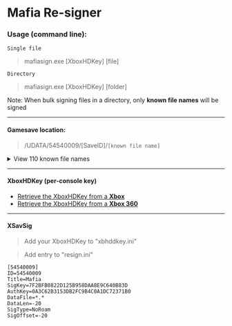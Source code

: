 # Mafia Re-signer


### Usage (command line):
`Single file`
> mafiasign.exe [XboxHDKey] [file]

`Directory`
> mafiasign.exe [XboxHDKey] [folder]

Note: When bulk signing files in a directory, only **known file names** will be signed

------

#### Gamesave location:
> /UDATA/54540009/[SaveID]/`[known file name]`

<details>
<summary>View 110 known file names</summary>

```
mafia.000, mafia.005, mafia.010, mafia.015, mafia.020, mafia.025, mafia.030, mafia.040, mafia.045, mafia.050
mafia.055, mafia.060, mafia.065, mafia.070, mafia.075, mafia.080, mafia.085, mafia.090, mafia.095, mafia.100
mafia.105, mafia.110, mafia.115, mafia.130, mafia.131, mafia.135, mafia.140, mafia.145, mafia.146, mafia.150
mafia.155, mafia.160, mafia.165, mafia.170, mafia.185, mafia.190, mafia.195, mafia.197, mafia.200, mafia.205
mafia.220, mafia.223, mafia.225, mafia.230, mafia.235, mafia.240, mafia.243, mafia.245, mafia.260, mafia.263
mafia.265, mafia.270, mafia.275, mafia.277, mafia.280, mafia.290, mafia.295, mafia.310, mafia.315, mafia.320
mafia.325, mafia.330, mafia.335, mafia.340, mafia.345, mafia.350, mafia.355, mafia.360, mafia.370, mafia.372
mafia.375, mafia.380, mafia.385, mafia.390, mafia.405, mafia.407, mafia.410, mafia.415, mafia.425, mafia.430
mafia.435, mafia.440, mafia.452, mafia.455, mafia.460, mafia.465, mafia.466, mafia.470, mafia.475, mafia.487
mafia.490, mafia.495, mafia.497, mafia.500, mafia.505, mafia.520, mafia.525, mafia.530, mafia.532, mafia.535
mafia.540, mafia.550, mafia.552, mafia.555, mafia.557, mafia.560, mafia.561, mafia.570, mafia.sav, mr.sav
```
</details>

------

#### XboxHDKey (per-console key)

* [Retrieve the XboxHDKey from a **Xbox** ](https://github.com/feudalnate/Original-Xbox-Gamesave-Resigners/blob/master/XboxHDKey.md#retrieving-the-xboxhdkey-from-the-xbox)
* [Retrieve the XboxHDKey from a **Xbox 360** ](https://github.com/feudalnate/Original-Xbox-Gamesave-Resigners/blob/master/XboxHDKey.md#retrieving-the-xboxhdkey-from-the-xbox-360)

------

#### XSavSig

> Add your XboxHDKey to "xbhddkey.ini"

> Add entry to "resign.ini"
```
[54540009]
ID=54540009
Title=Mafia
SigKey=7F2BFB0822D125B958DAA8E9C640B83D
AuthKey=0A3C62B3153DB2FC9B4C0A1DC72371B0
DataFile=*.*
DataLen=-20
SigType=NoRoam
SigOffset=-20
```
